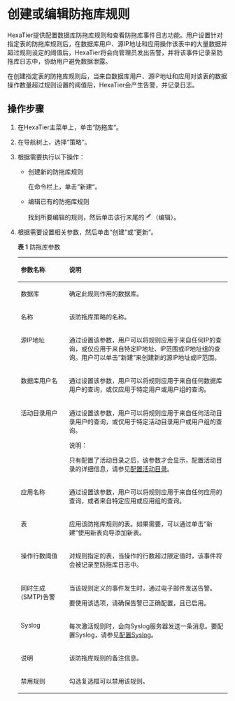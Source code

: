 # 创建或编辑防拖库规则<a name="ZH-CN_TOPIC_0142535567"></a>

HexaTier提供配置数据库防拖库规则和查看防拖库事件日志功能。用户设置针对指定表的防拖库规则后，在数据库用户、源IP地址和应用操作该表中的大量数据并超过规则设定的阈值后，HexaTier将会向管理员发出告警，并将该事件记录至防拖库日志中，协助用户避免数据泄露。

在创建指定表的防拖库规则后，当来自数据库用户、源IP地址和应用对该表的数据操作数量超过规则设置的阈值后，HexaTier会产生告警，并记录日志。

## 操作步骤<a name="zh-cn_topic_0180960193_s6e143e9d0ce848ca981f257fb7d41d7e"></a>

1.  在HexaTier主菜单上，单击“防拖库“。
2.  在导航树上，选择“策略“。
3.  根据需要执行以下操作：
    -   创建新的防拖库规则

        在命令栏上，单击“新建“。

    -   编辑已有的防拖库规则

        找到所要编辑的规则，然后单击该行末尾的![](figures/icon-edit.png)（编辑）。

4.  根据需要设置相关参数，然后单击“创建“或“更新“。

    **表 1**  防拖库参数

    <a name="zh-cn_topic_0180960193_t92f3e55297cb4d708d001de79199984b"></a>
    <table><thead align="left"><tr id="zh-cn_topic_0180960193_r754068bcac8940e185d1f9cc5fa7fdb5"><th class="cellrowborder" valign="top" width="23%" id="mcps1.2.3.1.1"><p id="zh-cn_topic_0180960193_a554738ba265c479582a865933fcd3bad"><a name="zh-cn_topic_0180960193_a554738ba265c479582a865933fcd3bad"></a><a name="zh-cn_topic_0180960193_a554738ba265c479582a865933fcd3bad"></a>参数名称</p>
    </th>
    <th class="cellrowborder" valign="top" width="77%" id="mcps1.2.3.1.2"><p id="zh-cn_topic_0180960193_a758baa83ac7a40839ee4bdda3aa0ca76"><a name="zh-cn_topic_0180960193_a758baa83ac7a40839ee4bdda3aa0ca76"></a><a name="zh-cn_topic_0180960193_a758baa83ac7a40839ee4bdda3aa0ca76"></a>说明</p>
    </th>
    </tr>
    </thead>
    <tbody><tr id="zh-cn_topic_0180960193_r1a3a185e39a0409b9b34eeab76419bbd"><td class="cellrowborder" valign="top" width="23%" headers="mcps1.2.3.1.1 "><p id="zh-cn_topic_0180960193_a491543b6a8c34bcabe655453fa418367"><a name="zh-cn_topic_0180960193_a491543b6a8c34bcabe655453fa418367"></a><a name="zh-cn_topic_0180960193_a491543b6a8c34bcabe655453fa418367"></a>数据库</p>
    </td>
    <td class="cellrowborder" valign="top" width="77%" headers="mcps1.2.3.1.2 "><p id="zh-cn_topic_0180960193_ad36b283c3dce40ab8419ced8257c307e"><a name="zh-cn_topic_0180960193_ad36b283c3dce40ab8419ced8257c307e"></a><a name="zh-cn_topic_0180960193_ad36b283c3dce40ab8419ced8257c307e"></a>确定此规则作用的数据库。</p>
    </td>
    </tr>
    <tr id="zh-cn_topic_0180960193_row108541154141015"><td class="cellrowborder" valign="top" width="23%" headers="mcps1.2.3.1.1 "><p id="zh-cn_topic_0180960193_p209798511017"><a name="zh-cn_topic_0180960193_p209798511017"></a><a name="zh-cn_topic_0180960193_p209798511017"></a>名称</p>
    </td>
    <td class="cellrowborder" valign="top" width="77%" headers="mcps1.2.3.1.2 "><p id="zh-cn_topic_0180960193_p189793512109"><a name="zh-cn_topic_0180960193_p189793512109"></a><a name="zh-cn_topic_0180960193_p189793512109"></a>该防拖库策略的名称。</p>
    </td>
    </tr>
    <tr id="zh-cn_topic_0180960193_r67ee4e7d090a4b8a902b93866869afab"><td class="cellrowborder" valign="top" width="23%" headers="mcps1.2.3.1.1 "><p id="zh-cn_topic_0180960193_adc878a11aced4f6b9ee46ff47d34e219"><a name="zh-cn_topic_0180960193_adc878a11aced4f6b9ee46ff47d34e219"></a><a name="zh-cn_topic_0180960193_adc878a11aced4f6b9ee46ff47d34e219"></a>源IP地址</p>
    </td>
    <td class="cellrowborder" valign="top" width="77%" headers="mcps1.2.3.1.2 "><p id="zh-cn_topic_0180960193_zh-cn_topic_0076429780_p144779165593"><a name="zh-cn_topic_0180960193_zh-cn_topic_0076429780_p144779165593"></a><a name="zh-cn_topic_0180960193_zh-cn_topic_0076429780_p144779165593"></a>通过设置该参数，用户可以将规则应用于来自任何IP的查询，或仅应用于来自特定IP地址、IP范围或IP地址组的查询。用户可以单击<span class="uicontrol" id="zh-cn_topic_0180960193_uf9139545a31c4085b06c16c5740ab965"><a name="zh-cn_topic_0180960193_uf9139545a31c4085b06c16c5740ab965"></a><a name="zh-cn_topic_0180960193_uf9139545a31c4085b06c16c5740ab965"></a>“新建”</span>来创建新的源IP地址或IP范围。</p>
    </td>
    </tr>
    <tr id="zh-cn_topic_0180960193_r8d7005191edb4016bc12290ed1970ec7"><td class="cellrowborder" valign="top" width="23%" headers="mcps1.2.3.1.1 "><p id="zh-cn_topic_0180960193_a8bdbf10de858477bb2dc8aba10b8324d"><a name="zh-cn_topic_0180960193_a8bdbf10de858477bb2dc8aba10b8324d"></a><a name="zh-cn_topic_0180960193_a8bdbf10de858477bb2dc8aba10b8324d"></a>数据库用户名</p>
    </td>
    <td class="cellrowborder" valign="top" width="77%" headers="mcps1.2.3.1.2 "><p id="zh-cn_topic_0180960193_a739206be82de4f769134622fa82335ee"><a name="zh-cn_topic_0180960193_a739206be82de4f769134622fa82335ee"></a><a name="zh-cn_topic_0180960193_a739206be82de4f769134622fa82335ee"></a>通过设置该参数，用户可以将规则应用于来自任何数据库用户的查询，或仅应用于特定用户或用户组的查询。</p>
    </td>
    </tr>
    <tr id="zh-cn_topic_0180960193_row57609360227"><td class="cellrowborder" valign="top" width="23%" headers="mcps1.2.3.1.1 "><p id="zh-cn_topic_0180960193_ad703537439ff4dbaa56a9926371309ca"><a name="zh-cn_topic_0180960193_ad703537439ff4dbaa56a9926371309ca"></a><a name="zh-cn_topic_0180960193_ad703537439ff4dbaa56a9926371309ca"></a>活动目录用户</p>
    </td>
    <td class="cellrowborder" valign="top" width="77%" headers="mcps1.2.3.1.2 "><p id="zh-cn_topic_0180960193_a6ef8f02512034121ad1d77535b6afa0f"><a name="zh-cn_topic_0180960193_a6ef8f02512034121ad1d77535b6afa0f"></a><a name="zh-cn_topic_0180960193_a6ef8f02512034121ad1d77535b6afa0f"></a>通过设置该参数，用户可以将规则应用于来自任何活动目录用户的查询，或仅用于特定活动目录用户或用户组的查询。</p>
    <div class="note" id="zh-cn_topic_0180960193_n402f66f692024bc69a23f88de363dac1"><a name="zh-cn_topic_0180960193_n402f66f692024bc69a23f88de363dac1"></a><a name="zh-cn_topic_0180960193_n402f66f692024bc69a23f88de363dac1"></a><span class="notetitle"> 说明： </span><div class="notebody"><p id="zh-cn_topic_0180960193_zh-cn_topic_0076429722_p5717533161"><a name="zh-cn_topic_0180960193_zh-cn_topic_0076429722_p5717533161"></a><a name="zh-cn_topic_0180960193_zh-cn_topic_0076429722_p5717533161"></a>只有配置了活动目录之后，该参数才会显示，配置活动目录的详细信息，请参见<a href="配置活动目录.md">配置活动目录</a>。</p>
    </div></div>
    </td>
    </tr>
    <tr id="zh-cn_topic_0180960193_r75a3ad75bc6d42429816dc70ce753fe7"><td class="cellrowborder" valign="top" width="23%" headers="mcps1.2.3.1.1 "><p id="zh-cn_topic_0180960193_a6b4aa9cb56b3466093add7a648b1b02f"><a name="zh-cn_topic_0180960193_a6b4aa9cb56b3466093add7a648b1b02f"></a><a name="zh-cn_topic_0180960193_a6b4aa9cb56b3466093add7a648b1b02f"></a>应用名称</p>
    </td>
    <td class="cellrowborder" valign="top" width="77%" headers="mcps1.2.3.1.2 "><p id="zh-cn_topic_0180960193_zh-cn_topic_0076429780_p047751615590"><a name="zh-cn_topic_0180960193_zh-cn_topic_0076429780_p047751615590"></a><a name="zh-cn_topic_0180960193_zh-cn_topic_0076429780_p047751615590"></a>通过设置该参数，用户可以将规则应用于来自任何应用的查询，或者来自特定应用或应用组的查询。</p>
    </td>
    </tr>
    <tr id="zh-cn_topic_0180960193_r74cc1c6573b6420085d2dcedcbe52b57"><td class="cellrowborder" valign="top" width="23%" headers="mcps1.2.3.1.1 "><p id="zh-cn_topic_0180960193_a8495d4159e9d4434bf690389d787a447"><a name="zh-cn_topic_0180960193_a8495d4159e9d4434bf690389d787a447"></a><a name="zh-cn_topic_0180960193_a8495d4159e9d4434bf690389d787a447"></a>表</p>
    </td>
    <td class="cellrowborder" valign="top" width="77%" headers="mcps1.2.3.1.2 "><p id="zh-cn_topic_0180960193_zh-cn_topic_0076429780_p947811675912"><a name="zh-cn_topic_0180960193_zh-cn_topic_0076429780_p947811675912"></a><a name="zh-cn_topic_0180960193_zh-cn_topic_0076429780_p947811675912"></a>应用该防拖库规则的表。如果需要，可以通过单击“新建”使用新表向导添加新表。</p>
    </td>
    </tr>
    <tr id="zh-cn_topic_0180960193_row149664172217"><td class="cellrowborder" valign="top" width="23%" headers="mcps1.2.3.1.1 "><p id="zh-cn_topic_0180960193_p109617413226"><a name="zh-cn_topic_0180960193_p109617413226"></a><a name="zh-cn_topic_0180960193_p109617413226"></a>操作行数阈值</p>
    </td>
    <td class="cellrowborder" valign="top" width="77%" headers="mcps1.2.3.1.2 "><p id="zh-cn_topic_0180960193_p149618418227"><a name="zh-cn_topic_0180960193_p149618418227"></a><a name="zh-cn_topic_0180960193_p149618418227"></a>对规则指定的表，当操作的行数超过限定值时，该事件将会被记录至防拖库日志中。</p>
    </td>
    </tr>
    <tr id="zh-cn_topic_0180960193_r36942763eed5445e8d0cf9a427621ecf"><td class="cellrowborder" valign="top" width="23%" headers="mcps1.2.3.1.1 "><p id="zh-cn_topic_0180960193_aeef8cddc6009482e80d5df1bf2bae922"><a name="zh-cn_topic_0180960193_aeef8cddc6009482e80d5df1bf2bae922"></a><a name="zh-cn_topic_0180960193_aeef8cddc6009482e80d5df1bf2bae922"></a>同时生成(SMTP)告警</p>
    </td>
    <td class="cellrowborder" valign="top" width="77%" headers="mcps1.2.3.1.2 "><p id="zh-cn_topic_0180960193_aaf677f7cdb4647b2923005a9a8d8f6e4"><a name="zh-cn_topic_0180960193_aaf677f7cdb4647b2923005a9a8d8f6e4"></a><a name="zh-cn_topic_0180960193_aaf677f7cdb4647b2923005a9a8d8f6e4"></a>当该规则定义的事件发生时，通过电子邮件发送告警。</p>
    <p id="zh-cn_topic_0180960193_zh-cn_topic_0076429780_p247714160595"><a name="zh-cn_topic_0180960193_zh-cn_topic_0076429780_p247714160595"></a><a name="zh-cn_topic_0180960193_zh-cn_topic_0076429780_p247714160595"></a>要使用该选项，请确保告警已正确配置，且已启用。</p>
    </td>
    </tr>
    <tr id="zh-cn_topic_0180960193_rbfee852e8199492eb297bafaf3aa246c"><td class="cellrowborder" valign="top" width="23%" headers="mcps1.2.3.1.1 "><p id="zh-cn_topic_0180960193_a5ce59cc5b3844096894e959ab1def389"><a name="zh-cn_topic_0180960193_a5ce59cc5b3844096894e959ab1def389"></a><a name="zh-cn_topic_0180960193_a5ce59cc5b3844096894e959ab1def389"></a>Syslog</p>
    </td>
    <td class="cellrowborder" valign="top" width="77%" headers="mcps1.2.3.1.2 "><p id="zh-cn_topic_0180960193_a6b9c0471800b4b458f360cb894500def"><a name="zh-cn_topic_0180960193_a6b9c0471800b4b458f360cb894500def"></a><a name="zh-cn_topic_0180960193_a6b9c0471800b4b458f360cb894500def"></a>每次激活规则时，会向Syslog服务器发送一条消息。要配置Syslog，请参见<a href="配置Syslog.md">配置Syslog</a>。</p>
    </td>
    </tr>
    <tr id="zh-cn_topic_0180960193_rcae2339b45b043b5af815f3bc0df9939"><td class="cellrowborder" valign="top" width="23%" headers="mcps1.2.3.1.1 "><p id="zh-cn_topic_0180960193_p1678591016243"><a name="zh-cn_topic_0180960193_p1678591016243"></a><a name="zh-cn_topic_0180960193_p1678591016243"></a>说明</p>
    </td>
    <td class="cellrowborder" valign="top" width="77%" headers="mcps1.2.3.1.2 "><p id="zh-cn_topic_0180960193_p4785181010244"><a name="zh-cn_topic_0180960193_p4785181010244"></a><a name="zh-cn_topic_0180960193_p4785181010244"></a>该防拖库规则的备注信息。</p>
    </td>
    </tr>
    <tr id="zh-cn_topic_0180960193_row2345156113020"><td class="cellrowborder" valign="top" width="23%" headers="mcps1.2.3.1.1 "><p id="zh-cn_topic_0180960193_a77830ae16ee847239cc5ffed5d7d4aaf"><a name="zh-cn_topic_0180960193_a77830ae16ee847239cc5ffed5d7d4aaf"></a><a name="zh-cn_topic_0180960193_a77830ae16ee847239cc5ffed5d7d4aaf"></a>禁用规则</p>
    </td>
    <td class="cellrowborder" valign="top" width="77%" headers="mcps1.2.3.1.2 "><p id="zh-cn_topic_0180960193_ad78a0a408fcc4540a72e8db646f2df9d"><a name="zh-cn_topic_0180960193_ad78a0a408fcc4540a72e8db646f2df9d"></a><a name="zh-cn_topic_0180960193_ad78a0a408fcc4540a72e8db646f2df9d"></a>勾选复选框可以禁用该规则。</p>
    </td>
    </tr>
    </tbody>
    </table>


